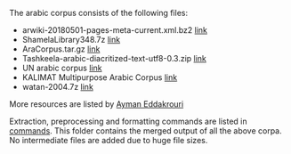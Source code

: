 The arabic corpus consists of the following files:
 - arwiki-20180501-pages-meta-current.xml.bz2 [link](https://dumps.wikimedia.org/arwiki/20180501/arwiki-20180501-pages-meta-current.xml.bz2)
 - ShamelaLibrary348.7z [link](https://www.quran.tv/ketab/ShamelaLibrary348.7z)
 - AraCorpus.tar.gz [link](http://aracorpus.e3rab.com/argistestsrv.nmsu.edu/AraCorpus.tar.gz)
 - Tashkeela-arabic-diacritized-text-utf8-0.3.zip [link](https://netix.dl.sourceforge.net/project/tashkeela/)
 - UN arabic corpus [link](http://conferences.unite.un.org/UNCorpus/en/DownloadOverview)
 - KALIMAT Multipurpose Arabic Corpus [link](https://sourceforge.net/projects/kalimat/files/latest/download?source=files)
 - watan-2004.7z [link](https://netix.dl.sourceforge.net/project/arabiccorpus/watan-2004corpus/watan-2004.7z)
 
More resources are listed by [Ayman Eddakrouri](https://sites.google.com/a/aucegypt.edu/infoguistics/directory/Corpus-Linguistics/arabic-corpora) 

Extraction, preprocessing and formatting commands are listed in [commands](commands.md). This folder contains the merged output of all the above corpa. No intermediate files are added due to huge file sizes.

